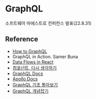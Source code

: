 # GraphQL

소프트웨어 마에스트로 컨퍼런스 발표(22.8.31)

## Reference

- [How to GraphQL](https://www.howtographql.com/)
- GraphQL in Action. Samer Buna
- [Data Flows in React](https://velog.io/@hyunjine/Data-Flows-in-React)
- [컴포넌트, 다시 생각하기](https://www.youtube.com/watch?v=HYgKBvLr49c)
- [GraphQL Docs](https://graphql-kr.github.io)
- [Apollo Docs](https://www.apollographql.com/docs/)
- [GraphQL 기초 톺아보기](https://velog.io/@devstone/GraphQL-%EA%B8%B0%EC%B4%88-%ED%86%BA%EC%95%84%EB%B3%B4%EA%B8%B0)
- [GraphQL 개념잡기](https://tech.kakao.com/2019/08/01/graphql-basic/)
